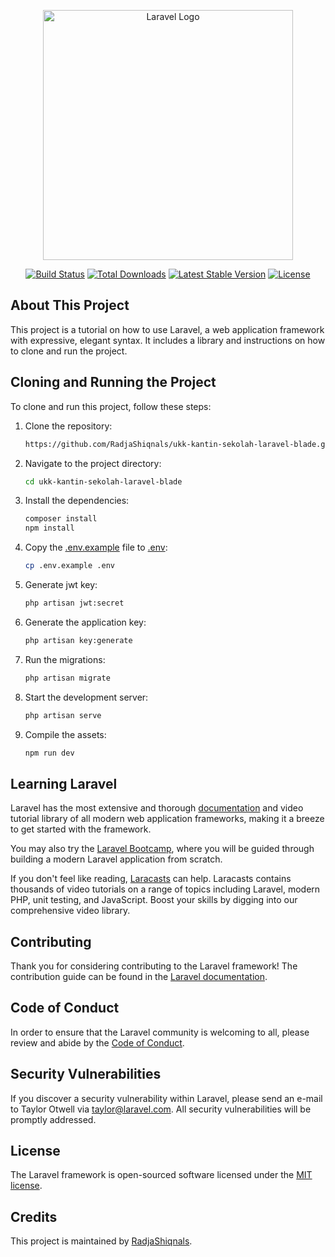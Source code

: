 <p align="center"><a href="https://laravel.com" target="_blank"><img src="https://raw.githubusercontent.com/laravel/art/master/logo-lockup/5%20SVG/2%20CMYK/1%20Full%20Color/laravel-logolockup-cmyk-red.svg" width="400" alt="Laravel Logo"></a></p>

<p align="center">
<a href="https://github.com/laravel/framework/actions"><img src="https://github.com/laravel/framework/workflows/tests/badge.svg" alt="Build Status"></a>
<a href="https://packagist.org/packages/laravel/framework"><img src="https://img.shields.io/packagist/dt/laravel/framework" alt="Total Downloads"></a>
<a href="https://packagist.org/packages/laravel/framework"><img src="https://img.shields.io/packagist/v/laravel/framework" alt="Latest Stable Version"></a>
<a href="https://packagist.org/packages/laravel/framework"><img src="https://img.shields.io/packagist/l/laravel/framework" alt="License"></a>
</p>

## About This Project

This project is a tutorial on how to use Laravel, a web application framework with expressive, elegant syntax. It includes a library and instructions on how to clone and run the project.

## Cloning and Running the Project

To clone and run this project, follow these steps:

1. Clone the repository:
    ```sh
    https://github.com/RadjaShiqnals/ukk-kantin-sekolah-laravel-blade.git
    ```

2. Navigate to the project directory:
    ```sh
    cd ukk-kantin-sekolah-laravel-blade
    ```

3. Install the dependencies:
    ```sh
    composer install
    npm install
    ```

4. Copy the [.env.example](http://_vscodecontentref_/0) file to [.env](http://_vscodecontentref_/1):
    ```sh
    cp .env.example .env
    ```

4. Generate jwt key:
    ```sh
    php artisan jwt:secret
    ```

5. Generate the application key:
    ```sh
    php artisan key:generate
    ```

6. Run the migrations:
    ```sh
    php artisan migrate
    ```

7. Start the development server:
    ```sh
    php artisan serve
    ```

8. Compile the assets:
    ```sh
    npm run dev
    ```

## Learning Laravel

Laravel has the most extensive and thorough [documentation](https://laravel.com/docs) and video tutorial library of all modern web application frameworks, making it a breeze to get started with the framework.

You may also try the [Laravel Bootcamp](https://bootcamp.laravel.com), where you will be guided through building a modern Laravel application from scratch.

If you don't feel like reading, [Laracasts](https://laracasts.com) can help. Laracasts contains thousands of video tutorials on a range of topics including Laravel, modern PHP, unit testing, and JavaScript. Boost your skills by digging into our comprehensive video library.

## Contributing

Thank you for considering contributing to the Laravel framework! The contribution guide can be found in the [Laravel documentation](https://laravel.com/docs/contributions).

## Code of Conduct

In order to ensure that the Laravel community is welcoming to all, please review and abide by the [Code of Conduct](https://laravel.com/docs/contributions#code-of-conduct).

## Security Vulnerabilities

If you discover a security vulnerability within Laravel, please send an e-mail to Taylor Otwell via [taylor@laravel.com](mailto:taylor@laravel.com). All security vulnerabilities will be promptly addressed.

## License

The Laravel framework is open-sourced software licensed under the [MIT license](https://opensource.org/licenses/MIT).

## Credits

This project is maintained by [RadjaShiqnals](https://github.com/RadjaShiqnals).
